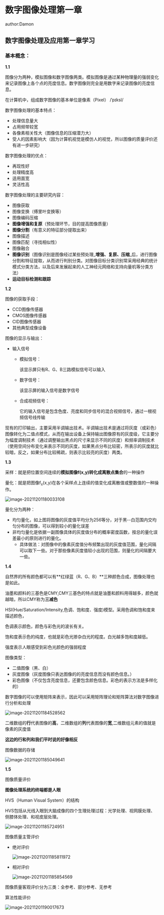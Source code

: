 # 数字图像处理第一章

author:Damon

## 数字图像处理及应用第一章学习

### 基本概念：

**1.1**

图像分为两种，模拟图像和数字图像两类。模拟图像是通过某种物理量的强弱变化来记录图像上各个点的亮度信息。数字图像则完全是用数字来记录图像的亮度信息。

在计算机中，组成数字图像的基本单位是像素（Pixel） /ˈpɪksl/

数字图像处理的基本特点：

- 处理信息量大
- 占用频带较宽
- 各像素相关性大（图像信息的压缩潜力大）
- 受人的因素影响大（因为计算机视觉是模仿人的视觉，所以图像的质量评价还有进一步研究）

数字图像处理的优点：

- 再现性好
- 处理精度高
- 适用面宽
- 灵活性高

数字图像处理的主要研究内容：

- 图像获取
- 图像变换（傅里叶变换等）
- 图像编码压缩
- **图像增强和复原**（预处理环节，目的提高图像质量）
- **图像分割**（有意义的特征部分提取出来）
- 图像描述
- 图像匹配（寻找相似性）
- 图像融合
- **图像识别**（图像识别是图像经过某些预处理_**增强、复原、压缩**_后，进行图像分割和特征提取，从而进行判别分类。对图像目标分类识别常采用经典的统计模式分类方法，以及后来发展起来的人工神经元网络和支持向量机等分类方法）
- **运动目标检测和跟踪**

**1.2**

图像的获取手段：

- CCD图像传感器
- CMOS图像传感器
- CID图像传感器
- 其他典型成像设备

图像的显示与输出：

- 输入信号

  - 模拟信号：

    该显示屏只有R、G、B三路模拟信号可以输入

  - 数字信号：

    该显示屏的输入信号是数字信号

  - 合成视频信号：

    它的输入信号是包含色度、亮度和同步信号的混合视频信号，通过一根视频信号线传输

现有的打印输出，主要采用半调输出技术。半调输出技术是通过将灰度（或彩色）图像转化为二值点模式，从而在输出设备上保持输出图像原有的灰度级，它主要分为幅度调制技术（通过调整输出黑点的尺寸来显示不同的灰度）和频率调制技术（使用空间分布变化来表示不同的灰度，如果黑点分布比较密，所表示的灰度就比较暗，反之，如果分布比较稀疏，则表示比较亮的灰度）两类。

**1.3**

采样：就是把位置空间连续的**模拟图像f(x,y)**转化成**离散点集合**的一种操作

量化：就是把图像f<sub>x</sub>(x,y)在各个采样点上连续的值变化成离散值或整数值的一种操作。

![image-20211201180033108](数字图像处理第一章.assets/image-20211201180033108.png)

量化分为两种：

- 均匀量化，如上图将图像的灰度值平均分为256等分，对于黑--白范围内交均匀分布的图像，可以得到较小的量化误差
- 非均匀量化是依据一副图像具体的灰度值分布的概率密度函数，按总的量化误差最小的原则进行的量化。
  - 具体做法：对图像中的像素灰度值分布频繁出现的灰度值范围，量化间隔可以取下一些。对于那些像素灰度值较小出现的范围，则量化的间隔要大一些。

**1.4**

自然界的所有颜色都可以有**红绿蓝（R、G、B）**三种颜色合成，图像处理也是如此。

油墨和颜料的三基色是CMY,CMY三基色的特点就是油墨和颜料用得越多，颜色就越暗，所以CMY称为**三减色**

HSI(Hue/Saturation/Intensity,色调、饱和度、强度)模型。采用色调和饱和度来描述颜色，

色调表示颜色，颜色与彩色光的波长有关。

饱和度表示色的纯度，也就是彩色光掺杂白光的程度。白光越多饱和度越低。

强度表示人眼感受到彩色光颜色的强弱程度

图像类型：

- 二值图像（黑、白）
- 灰度图像（灰度图像只表达图像的的亮度信息而没有颜色信息。）
- 彩色图像（不仅包含亮度信息，还要包含颜色信息。彩色的表示方法是多样化的）

数字图像的可以使用矩阵来表示，因此可以采用矩阵理论和矩阵算法对数字图像进行分析和处理

![image-20211201184528562](数字图像处理第一章.assets/image-20211201184528562.png)

二维数组的**行**代表图像的**高**，二维数组的**列**代表图像的**宽**,二维数组元素的值就是像素的灰度值



**这边的行和列和我们平时说的好像相反**



图像数据的存储

![image-20211201185049641](数字图像处理第一章.assets/image-20211201185049641.png)

**1.5**

图像质量评价

**图像处理系统的终端都是人眼**

HVS（Human Visual System）的结构

HVS包括从光线入眼到大脑成像的四个生理处理过程：光学处理、视网膜处理、侧膝体处理、和视皮层处理。

![image-20211201185724951](数字图像处理第一章.assets/image-20211201185724951.png)

图像质量主管评价

- 绝对评价

  ![image-20211201185811972](数字图像处理第一章.assets/image-20211201185811972.png)

- 相对评价

  ![image-20211201185854569](数字图像处理第一章.assets/image-20211201185854569.png)

图像质量客观评价分为三类：全参考、部分参考、无参考

算法性能评价

![image-20211201190017673](数字图像处理第一章.assets/image-20211201190017673.png)